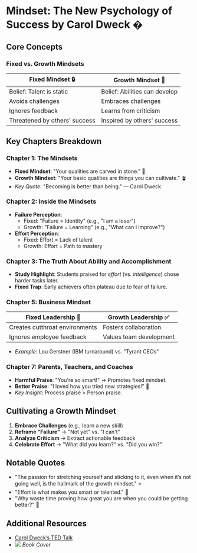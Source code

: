# Mindset: The New Psychology of Success by Carol Dweck �

## Core Concepts
### Fixed vs. Growth Mindsets
| **Fixed Mindset** 🔒          | **Growth Mindset** 🌱         |
|-------------------------------|-------------------------------|
| Belief: Talent is static      | Belief: Abilities can develop |
| Avoids challenges             | Embraces challenges           |
| Ignores feedback              | Learns from criticism         |
| Threatened by others' success | Inspired by others' success   |

## Key Chapters Breakdown
### Chapter 1: The Mindsets
- **Fixed Mindset**: "Your qualities are carved in stone." 🗿
- **Growth Mindset**: "Your basic qualities are things you can cultivate." 🪴
- *Key Quote*: "Becoming is better than being." — Carol Dweck

### Chapter 2: Inside the Mindsets
- **Failure Perception**:
  - Fixed: "Failure = Identity" (e.g., "I am a loser")
  - Growth: "Failure = Learning" (e.g., "What can I improve?")
- **Effort Perception**:
  - Fixed: Effort = Lack of talent
  - Growth: Effort = Path to mastery

### Chapter 3: The Truth About Ability and Accomplishment
- **Study Highlight**: Students praised for *effort* (vs. *intelligence*) chose harder tasks later.
- **Fixed Trap**: Early achievers often plateau due to fear of failure.

### Chapter 5: Business Mindset
| Fixed Leadership 🚫           | Growth Leadership ✅          |
|-------------------------------|-------------------------------|
| Creates cutthroat environments | Fosters collaboration         |
| Ignores employee feedback      | Values team development       |
- *Example*: Lou Gerstner (IBM turnaround) vs. "Tyrant CEOs"

### Chapter 7: Parents, Teachers, and Coaches
- **Harmful Praise**: "You're so smart!" → Promotes fixed mindset.
- **Better Praise**: "I loved how you tried new strategies!" 🎯
- *Key Insight*: Process praise > Person praise.

## Cultivating a Growth Mindset
1. **Embrace Challenges** (e.g., learn a new skill)
2. **Reframe "Failure"** → "Not yet" vs. "I can't"
3. **Analyze Criticism** → Extract actionable feedback
4. **Celebrate Effort** → "What did you learn?" vs. "Did you win?"

## Notable Quotes
- "The passion for stretching yourself and sticking to it, even when it’s not going well, is the hallmark of the growth mindset." ⭐
- "Effort is what makes you smart or talented." 💪
- "Why waste time proving how great you are when you could be getting better?" 🚀

## Additional Resources
- [Carol Dweck’s TED Talk](https://www.ted.com/talks/carol_dweck_the_power_of_believing_that_you_can_improve)
- ![](https://images-na.ssl-images-amazon.com/images/I/71Q0VPRJkXL._AC_UL600_SR600,400_.jpg) *Book Cover*